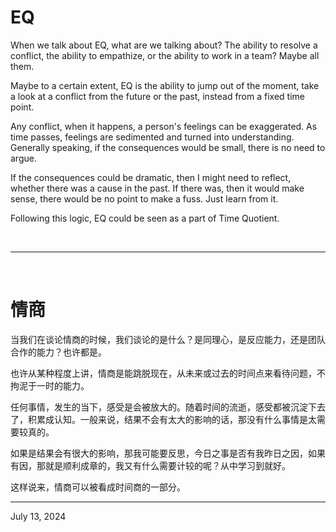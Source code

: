 # EQ

When we talk about EQ, what are we talking about? The ability to resolve a conflict, the ability to empathize, or the ability to work in a team? Maybe all them. 

Maybe to a certain extent, EQ is the ability to jump out of the moment, take a look at a conflict from the future or the past, instead from a fixed time point. 

Any conflict, when it happens, a person's feelings can be exaggerated. As time passes, feelings are sedimented and turned into understanding. Generally speaking, if the consequences would be small, there is no need to argue. 

If the consequences could be dramatic, then I might need to reflect, whether there was a cause in the past. If there was, then it would make sense, there would be no point to make a fuss. Just learn from it.

Following this logic, EQ could be seen as a part of Time Quotient.

<br>

---

<br>

# 情商

当我们在谈论情商的时候，我们谈论的是什么？是同理心，是反应能力，还是团队合作的能力？也许都是。

也许从某种程度上讲，情商是能跳脱现在，从未来或过去的时间点来看待问题，不拘泥于一时的能力。

任何事情，发生的当下，感受是会被放大的。随着时间的流逝，感受都被沉淀下去了，积累成认知。一般来说，结果不会有太大的影响的话，那没有什么事情是太需要较真的。

如果是结果会有很大的影响，那我可能要反思，今日之事是否有我昨日之因，如果有因，那就是顺利成章的，我又有什么需要计较的呢？从中学习到就好。

这样说来，情商可以被看成时间商的一部分。

---

July 13, 2024